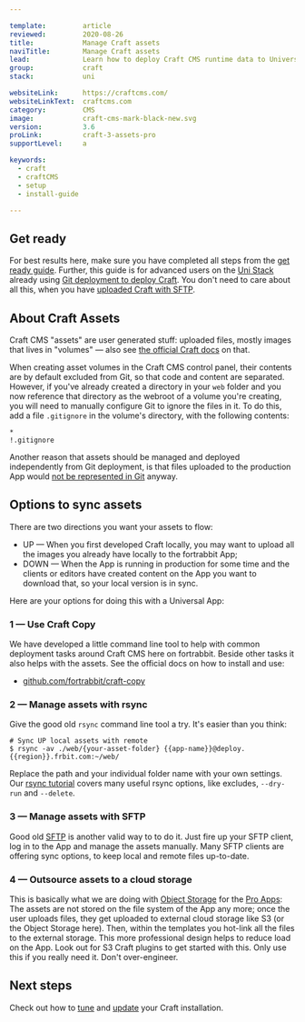 ```yaml
---

template:         article
reviewed:         2020-08-26
title:            Manage Craft assets
naviTitle:        Manage Craft assets
lead:             Learn how to deploy Craft CMS runtime data to Universal Apps using rsync or SFTP.
group:            craft
stack:            uni

websiteLink:      https://craftcms.com/
websiteLinkText:  craftcms.com
category:         CMS
image:            craft-cms-mark-black-new.svg
version:          3.6
proLink:          craft-3-assets-pro
supportLevel:     a

keywords:
  - craft
  - craftCMS
  - setup
  - install-guide

---
```


## Get ready

For best results here, make sure you have completed all steps from the [get ready guide](/craft-3-about). Further, this guide is for advanced users on the [Uni Stack](/app-uni) already using [Git deployment to deploy Craft](/craft-3-deploy-git). You don't need to care about all this, when you have [uploaded Craft with SFTP](/craft-3-upload-sftp).


## About Craft Assets

Craft CMS "assets" are user generated stuff: uploaded files, mostly images that lives in "volumes" — also see [the official Craft docs](https://craftcms.com/docs/3.x/assets.html) on that. 

When creating asset volumes in the Craft CMS control panel, their contents are by default excluded from Git, so that code and content are separated. However, if you've already created a directory in your `web` folder and you now reference that directory as the webroot of a volume you're creating, you will need to manually configure Git to ignore the files in it. To do this, add a file `.gitignore` in the volume's directory, with the following contents:

```
*
!.gitignore
```

Another reason that assets should be managed and deployed independently from Git deployment, is that files uploaded to the production App would [not be represented in Git](https://help.fortrabbit.com/deployment-methods-uni#toc-git-works-only-one-way) anyway.


## Options to sync assets

There are two directions you want your assets to flow:

* UP — When you first developed Craft locally, you may want to upload all the images you already have locally to the fortrabbit App; 
* DOWN — When the App is running in production for some time and the clients or editors have created content on the App you want to download that, so your local version is in sync.

Here are your options for doing this with a Universal App:


### 1 — Use Craft Copy

We have developed a little command line tool to help with common deployment tasks around Craft CMS here on fortrabbit. Beside other tasks it also helps with the assets. See the official docs on how to install and use:

* [github.com/fortrabbit/craft-copy](https://github.com/fortrabbit/craft-copy)


### 2 — Manage assets with rsync

Give the good old `rsync` command line tool a try. It's easier than you think: 

```
# Sync UP local assets with remote
$ rsync -av ./web/{your-asset-folder} {{app-name}}@deploy.{{region}}.frbit.com:~/web/
```

Replace the path and your individual folder name with your own settings. Our [rsync tutorial](/rsync) covers many useful rsync options, like excludes, `--dry-run` and `--delete`.


### 3 — Manage assets with SFTP

Good old [SFTP](/sftp-uni#toc-accessing-sftp) is another valid way to to do it. Just fire up your SFTP client, log in to the App and manage the assets manually. Many SFTP clients are offering sync options, to keep local and remote files up-to-date.  


### 4 — Outsource assets to a cloud storage

This is basically what we are doing with [Object Storage](/object-storage) for the [Pro Apps](/app-pro): The assets are not stored on the file system of the App any more; once the user uploads files, they get uploaded to external cloud storage like S3 (or the Object Storage here). Then, within the templates you hot-link all the files to the external storage. This more professional design helps to reduce load on the App. Look out for S3 Craft plugins to get started with this. Only use this if you really need it. Don't over-engineer.


## Next steps

Check out how to [tune](/craft-3-tune) and [update](/craft-3-update) your Craft installation.
